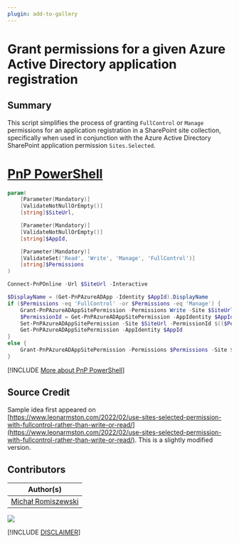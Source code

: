 ```yaml
---
plugin: add-to-gallery
---
```


# Grant permissions for a given Azure Active Directory application registration

## Summary

This script simplifies the process of granting `FullControl` or `Manage` permissions for an application registration in a SharePoint site collection, specifically when used in conjunction with the Azure Active Directory SharePoint application permission `Sites.Selected`.

# [PnP PowerShell](#tab/pnpps)

```powershell
param(
    [Parameter(Mandatory)]
    [ValidateNotNullOrEmpty()]
    [string]$SiteUrl,

    [Parameter(Mandatory)]
    [ValidateNotNullOrEmpty()]
    [string]$AppId,

    [Parameter(Mandatory)]
    [ValidateSet('Read', 'Write', 'Manage', 'FullControl')]
    [string]$Permissions
)

Connect-PnPOnline -Url $SiteUrl -Interactive

$DisplayName = (Get-PnPAzureADApp -Identity $AppId).DisplayName
if ($Permissions -eq 'FullControl' -or $Permissions -eq 'Manage') {    
    Grant-PnPAzureADAppSitePermission -Permissions Write -Site $SiteUrl -AppId $AppId -DisplayName $DisplayName | Out-Null
    $PermissionId = Get-PnPAzureADAppSitePermission -AppIdentity $AppId
    Set-PnPAzureADAppSitePermission -Site $SiteUrl -PermissionId $(($PermissionId).Id) -Permissions $Permissions | Out-Null
    Get-PnPAzureADAppSitePermission -AppIdentity $AppId
}
else {
    Grant-PnPAzureADAppSitePermission -Permissions $Permissions -Site $SiteUrl -AppId $AppId -DisplayName $DisplayName
}
```
[!INCLUDE [More about PnP PowerShell](../../docfx/includes/MORE-PNPPS.md)]


## Source Credit

Sample idea first appeared on [https://www.leonarmston.com/2022/02/use-sites-selected-permission-with-fullcontrol-rather-than-write-or-read/](https://www.leonarmston.com/2022/02/use-sites-selected-permission-with-fullcontrol-rather-than-write-or-read/). This is a slightly modified version.

## Contributors

| Author(s) |
|-----------|
| [Michał Romiszewski](https://github.com/mromiszewski) |



<img src="https://m365-visitor-stats.azurewebsites.net/script-samples/scripts/spo-grant-app-site-permission?labelText=Visitors" class="img-visitor" aria-hidden="true" />

[!INCLUDE [DISCLAIMER](../../docfx/includes/DISCLAIMER.md)]
